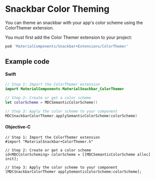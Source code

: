 <!--docs:
title: "Color Theming"
layout: detail
section: components
excerpt: "How to theme Snackbar using the Material Design color system."
iconId: toast
path: /catalog/snackbars/color-theming/
-->

# Snackbar Color Theming

You can theme an snackbar with your app's color scheme using the ColorThemer extension.

You must first add the Color Themer extension to your project:

``` bash
pod 'MaterialComponents/Snackbar+Extensions/ColorThemer'
```

## Example code

<!--<div class="material-code-render" markdown="1">-->
#### Swift
``` swift
// Step 1: Import the ColorThemer extension
import MaterialComponents.MaterialSnackbar_ColorThemer

// Step 2: Create or get a color scheme
let colorScheme = MDCSemanticColorScheme()

// Step 3: Apply the color scheme to your component
MDCSnackbarColorThemer.applySemanticColorScheme(colorScheme)
```

#### Objective-C

``` objc
// Step 1: Import the ColorThemer extension
#import "MaterialSnackbar+ColorThemer.h"

// Step 2: Create or get a color scheme
id<MDCColorScheming> colorScheme = [[MDCSemanticColorScheme alloc] init];

// Step 3: Apply the color scheme to your component
[MDCSnackbarColorThemer applySemanticColorScheme:colorScheme];
```
<!--</div>-->
